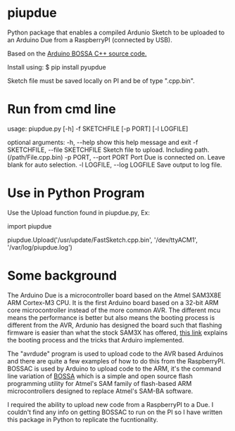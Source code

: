 # piupdue
Python package that enables a compiled Ardunio Sketch to be uploaded to an Arduino Due from a RaspberryPI (connected by USB).

Based on the [Arduino BOSSA C++ source code.](https://github.com/shumatech/BOSSA/tree/arduino/src)

Install using: $ pip install pyupdue

Sketch file must be saved locally on PI and be of type ".cpp.bin".

# Run from cmd line

usage: piupdue.py [-h] -f SKETCHFILE [-p PORT] [-l LOGFILE]

optional arguments:
  -h, --help            show this help message and exit
  -f SKETCHFILE, --file SKETCHFILE
                        Sketch file to upload. Including path. (/path/File.cpp.bin)
  -p PORT, --port PORT  Port Due is connected on. Leave blank for auto
                        selection.
  -l LOGFILE, --log LOGFILE
                        Save output to log file.
# Use in Python Program

Use the Upload function found in piupdue.py, Ex:

import piupdue

piupdue.Upload('/usr/update/FastSketch.cpp.bin', '/dev/ttyACM1', '/var/log/piupdue.log')

# Some background

The Arduino Due is a microcontroller board based on the Atmel SAM3X8E ARM Cortex-M3 CPU. It is the first Arduino board based on a 32-bit ARM core microcontroller instead of the more common AVR. 
The different mcu means the performance is better but also means the booting process is different from the AVR, Ardunio has designed the board such that flashing firmware is easier than what the 
stock SAM3X has offered, [this link](http://playground.arduino.cc/Bootloader/DueBootloaderExplained) explains the booting process and the tricks that Arduiro implemented. 

The "avrdude" program is used to upload code to the AVR based Arduinos and there are quite a few examples of how to do this from the RaspberryPI. BOSSAC is used by Arduino to upload code to the ARM, 
it's the command line variation of [BOSSA](http://www.shumatech.com/web/products/bossa) which is a simple and open source flash programming utility for Atmel's SAM family of flash-based ARM microcontrollers 
designed to replace Atmel's SAM-BA software.

I required the ability to upload new code from a RaspberryPI to a Due. I couldn't find any info on getting BOSSAC to run on the PI so I have written this package in Python to replicate the fucntionality.


